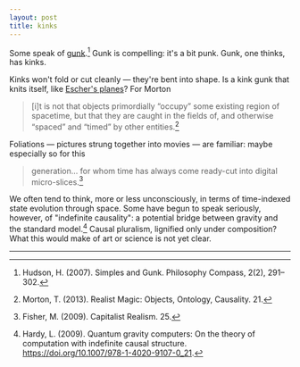```yaml
---
layout: post
title: kinks
---
```


Some speak of <a href="https://www.researchgate.net/publication/264714915_Simples_and_Gunk">gunk</a>.[^1] Gunk is compelling: it's a bit punk. Gunk, one thinks, has kinks.

Kinks won't fold or cut cleanly &mdash; they're bent into shape. Is a kink gunk that knits itself, like [Escher's planes](https://uploads3.wikiart.org/images/m-c-escher/twon-intersecting-planes-colour.jpg)? For Morton

> [i]t is not that objects primordially “occupy” some existing region of spacetime, but that they are caught in the fields of, and otherwise “spaced” and “timed” by other entities.[^2]

Foliations &mdash; pictures strung together into movies &mdash; are familiar: maybe especially so for this

> generation... for whom time has always come ready-cut into digital micro-slices.[^3]

We often tend to think, more or less unconsciously, in terms of time-indexed state evolution through space. Some have begun to speak seriously, however, of "indefinite causality": a potential bridge between gravity and the standard model.[^4] Causal pluralism, lignified only under composition? What this would make of art or science is not yet clear.

---

[^1]: Hudson, H. (2007). Simples and Gunk. Philosophy Compass, 2(2), 291–302.

[^2]: Morton, T. (2013). Realist Magic: Objects, Ontology, Causality. 21.

[^3]: Fisher, M. (2009). Capitalist Realism. 25.

[^4]: Hardy, L. (2009). Quantum gravity computers: On the theory of computation with indefinite causal structure. <a href="https://doi.org/10.1007/978-1-4020-9107-0_21">https://doi.org/10.1007/978-1-4020-9107-0_21</a>.
